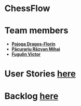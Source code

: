 # ChessFlow

# Team members
* [**Pojoga Dragoș-Florin**](https://github.com/Dragos-Florin-Pojoga)
* [**Păcurariu Răzvan Mihai**](https://github.com/razvanpacku)
* [**Fugulin Victor**](https://github.com/JubyJubson)

# User Stories [here](https://github.com/Dragos-Florin-Pojoga/ChessFlow/issues?q=label%3A%22User%20Story%22%20)

# Backlog [here](https://github.com/users/Dragos-Florin-Pojoga/projects/1)